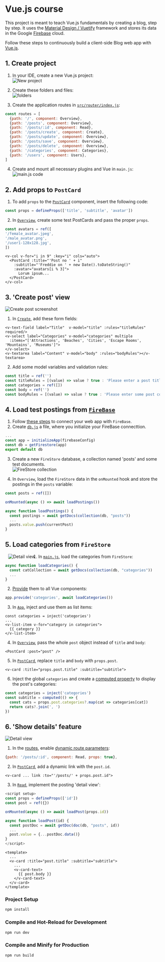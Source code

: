 # Vue.js course

This project is meant to teach Vue.js fundamentals by creating a blog, step by step. It uses the [Material Design / Vuetify](https://vuetifyjs.com/en/) framework and stores its data in the Google [Firebase](https://firebase.google.com/) cloud.

Follow these steps to continuously build a client-side Blog web app with [Vue.js](https://vuejs.org/guide/introduction.html).

## 1. Create project
1. In your IDE, create a new Vue.js project:<br/>
![New project](screenshots/New_project.png)


2. Create these folders and files:<br/>
![folders](screenshots/Folder_structure.png)


3. Create the application routes in [`src/router/index.js`](src/router/index.js):
```javascript
const routes = [
  {path: '/', component: Overview},
  {path: '/posts', component: Overview},
  {path: '/posts/:id', component: Read},
  {path: '/posts/create', component: Create},
  {path: '/posts/update', component: Overview},
  {path: '/posts/save', component: Overview},
  {path: '/posts/delete', component: Overview},
  {path: '/categories', component: Categories},
  {path: '/users', component: Users},
]
```

4. Create and mount all necessary plugins and Vue in `main.js`:<br/>
![main.js code](screenshots/Main_code.png)


## 2. Add props to `PostCard`
1. To add `props` to the [`PostCard`](src/components/PostCard.vue) component, insert the following code:
```javascript
const props = defineProps(['title', 'subtitle', 'avatar'])
```
2. In [`Overview`](src/views/posts/Overview.vue), create some test PostCards and pass the proper `props`.
```javascript
const avatars = ref([
'/female_avatar.jpeg',
'/male_avatar.png',
'/user1-128x128.jpg',
])
```
```vue
<v-col v-for="i in 9" :key="i" cols="auto">
  <PostCard :title="'Post no ' + i"
    :subtitle="'Freddie on ' + new Date().toDateString()"
    :avatar="avatars[i % 3]">
      Lorum ipsum...
  </PostCard>
</v-col>
```

## 3. 'Create post' view
![Create post screenshot](screenshots/Create_post.png)


1. In [`Create`](src/views/posts/Edit.vue), add these form fields:
```vue
<v-text-field label="Title"  v-model="title" :rules="titleRules" required/>
<v-select label="Categories" v-model="categories" multiple
  :items="['Attractions', 'Beaches', 'Cities', 'Escape Rooms', 'Mountains', 'Museums']">
</v-select>
<v-textarea label="Content" v-model="body" :rules="bodyRules"></v-textarea>
```
2. Add some model variables and validation rules:
```javascript
const title = ref('')
const titleRules = [(value) => value ? true : 'Please enter a post title']
const categories = ref([])
const body = ref('')
const bodyRules = [(value) => value ? true : 'Please enter some post content']
```

## 4. Load test postings from [`FireBase`](https://firebase.google.com/docs/web/setup)
1. Follow [these steps](https://firebase.google.com/docs/web/setup) to connect your web app with `FireBase`.
2. Create [`db.js`](src/db.js) a file, where you initialize your FireBase connecttion.
```javascript
...
const app = initializeApp(firebaseConfig)
const db = getFirestore(app)
export default db
```
3. Create a new `FireStore` database, a collection named 'posts' and some test documents.<br/>
![FireStore collection](screenshots/FireStore_collection.png)

4. In `Overview`, load the `FireStore` data in the `onMounted` hook and store the postings in the `posts` variable:
```javascript
const posts = ref([])

onMounted(async () => await loadPostings())

async function loadPostings() {
  const postings = await getDocs(collection(db, "posts"))
  ...
  posts.value.push(currentPost)
}
```

## 5. Load categories from `FireStore`
<img src="screenshots/Categories_list.png" alt="Detail view" align="left" hspace="10">

1. In [`main.js`](src/main.js), load the categories from `FireStore`:
```javascript
async function loadCategories() {
  const catCollection = await getDocs(collection(db, "categories"))
  ...
}
```
2. [Provide](https://vuejs.org/guide/components/provide-inject) them to all Vue components:
```javascript
app.provide('categories', await loadCategories())
```
3. In [`App`](src/App.vue), inject and use them as list items:
```vue
const categories = inject('categories')
...
<v-list-item v-for="category in categories">
  {{ category }}
</v-list-item>

```
4. In [`Overview`](src/views/posts/Overview.vue), pass the whole `post` object instead of `title` and `body`:
```vue
<PostCard :post="post" />
```
5. In [`PostCard`](src/components/PostCard.vue), replace `title` and `body` with `props.post`.
```vue
<v-card :title="props.post.title" :subtitle="subtitle">
```
6. Inject the global `categories` and create a [computed property](https://vuejs.org/guide/essentials/computed.html) to 
display the post's categories:
```javascript
const categories = inject('categories')
const subtitle = computed(() => {
  const cats = props.post.categories?.map(cat => categories[cat])
  return cats?.join(', ')
})
```

## 6. 'Show details' feature
![Detail view](screenshots/Detail_view.png)

1. In the [routes](src/router/index.js), enable [dynamic route parameters](https://router.vuejs.org/guide/essentials/passing-props):
```javascript
{path: '/posts/:id', component: Read, props: true},
```
2. In [`PostCard`](src/components/PostCard.vue), add a dynamic link with the `post.id`.
```vue
<v-card ... link :to="'/posts/' + props.post.id">
```
3. In [`Read`](src/views/posts/Read.vue), implement the posting 'detail view':
```javascript
<script setup>
const props = defineProps(['id'])
const post = ref({})

onMounted(async () => await loadPost(props.id))

async function loadPost(id) {
  const postDoc = await getDoc(doc(db, "posts", id))
  ...
  post.value = {...postDoc.data()}
}
</script>
```
```vue
<template>
  ...
  <v-card :title="post.title" :subtitle="subtitle">
    ...
    <v-card-text>
      {{ post.body }}
    </v-card-text>
  </v-card>
</template>
```




### Project Setup
```sh
npm install
```

### Compile and Hot-Reload for Development

```sh
npm run dev
```

### Compile and Minify for Production

```sh
npm run build
```
